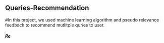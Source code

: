 ## Queries-Recommendation

#In this project, we used machine learning algorithm and pseudo relevance feedback to recommend mutlitple quries to user. 

<h5> Re</h5>

